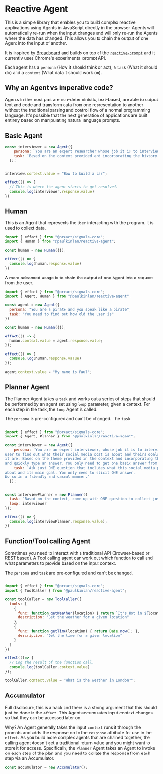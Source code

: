# Reactive Agent

This is a simple library that enables you to build complex reactive applications using Agents in JavaScript directly in the browser. Agents will automatically re-run when the input changes and will only re-run the Agents where the data has changed. This allows you to chain the output of one Agent into the input of another.

It is inspired by [Breadboard](https://github.com/breadboard-ai/breadboard) and builds on top of the [`reactive-prompt`](https://github.com/paulkinlan/reactive-prompt) and it currently uses Chrome's experimental prompt API.

Each agent has a `persona` (How it should think or act), a `task` (What it should do) and a `context` (What data it should work on).

## Why an Agent vs imperative code?

Agents in the most part are non-deterministic, text-based, are able to output text and code and transform data from one representation to another without the traditional parsing and control flow of a normal programming language. It's possible that the next generation of applications are built entirely based on manipulating natural language prompts.

## Basic Agent

```JavaScript
const interviewer = new Agent({
    persona: `You are an expert researcher whose job it is to interview the user to collect information about the kind of book they want.`,
    task: `Based on the context provided and incorporating the history of the interview so far, offer a question that allows the user to easily pick or quickly type an answer`
  });


interview.context.value = "How to build a car";

effect(() => {
  // This is where the agent starts to get resolved.
  console.log(interviewer.response.value)
})
```

## Human

This is an Agent that represents the `User` interacting with the program. It is used to collect data.

```JavaScript
import { effect } from "@preact/signals-core";
import { Human } from "@paulkinlan/reactive-agent";

const human = new Human({});

effect(() => {
  console.log(human.response.value)
})
```

A more advanced usage is to chain the output of one Agent into a request from the user.

```JavaScript
import { effect } from "@preact/signals-core";
import { Agent, Human } from "@paulkinlan/reactive-agent";

const agent = new Agent({
  persona: "You are a pirate and you speak like a pirate",
  task: "You need to find out how old the user is"
})

const human = new Human({});

effect(() => {
  human.context.value = agent.response.value;
});

effect(() => {
  console.log(human.response.value)
});

agent.context.value = "My name is Paul";
```

## Planner Agent

The Planner Agent takes a `task` and works out a series of steps that should be performed by an agent set using `loop` parameter, given a context. For each step in the task, the `loop` Agent is called.

The `persona` is pre-configured and can't be changed. The `task`

```JavaScript

import { effect } from "@preact/signals-core";
import { Agent, Planner } from "@paulkinlan/reactive-agent";

const interviewer = new Agent({
    persona: `You are an expert interviewer, whose job it is to interview the
user to find out what their social media post is about and theirs goals for
it are. Based on the theme provided in the context and incorporating the history of the interview so far, ask ONE question that allows the user to easily
and quickly type an answer. You only need to get one basic answer from the user.`,
    task: `Ask just ONE question that includes what this social media post is
about and its main goal. You only need to elicit ONE answer.
Do so in a friendly and casual manner.`
  });


const interviewPlanner = new Planner({
  task: `Based on the context, come up with ONE question to collect just enough information from the user about the social media post's topic and goals. Return JSON as described above`,
  loop: interviewer
});

effect(() => {
  console.log(interviewPlanner.response.value);
})
```

## Function/Tool calling Agent

Sometimes you need to interact with a traditional API (Browser-based or REST based). A Tool calling agent can work out which function to call and what parameters to provide based on the input context.

The `persona` and `task` are pre-configured and can't be changed.

```JavaScript

import { effect } from "@preact/signals-core";
import { ToolCaller } from "@paulkinlan/reactive-agent";

const toolCaller = new ToolCaller({
  tools: [
    {
      func: function getWeather(location) { return `It's Hot in ${location}`; },
      description: "Get the weather for a given location"
    },
    {
      func: function getTime(location) { return Date.now(); },
      description: "Get the time for a given location"
    }
  ]
})

effect(()=> {
  // Log the result of the function call.
  console.log(toolCaller.context.value)
});

toolCaller.context.value = "What is the weather in London?";
```

## Accumulator

Full disclosure, this is a hack and there is a strong argument that this should just be done in the `effect`. This Agent accumulates input context changes so that they can be accessed later on.

Why? An Agent generally takes the input `context` runs it through the prompts and adds the response on to the `response` attribute for use in the `effect`. As you build more complex agents that are chained together, the calling agent doesn't get a traditional return value and you might want to store it for access. Specifically, the `Planner` Agent takes an Agent to invoke on each step of the plan and you need to collate the response from each step via an Accumulator.

```JavaScript
const accumulator = new Accumulator();
```
